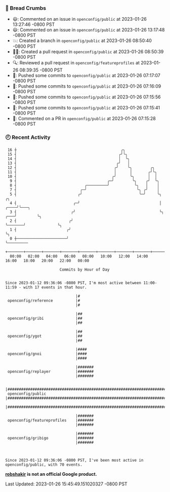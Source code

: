 ### 🍞 Bread Crumbs

 * 😃: Commented on an issue in `openconfig/public` at 2023-01-26 13:27:46 -0800 PST
 * 😃: Commented on an issue in `openconfig/public` at 2023-01-26 13:17:48 -0800 PST
 * 💥: Created a branch in `openconfig/public` at 2023-01-26 08:50:40 -0800 PST
 * ✍🏼: Created a pull request in `openconfig/public` at 2023-01-26 08:50:39 -0800 PST
 * 🔍: Reviewed a pull request in  `openconfig/featureprofiles` at 2023-01-26 08:39:35 -0800 PST
 * 🚢: Pushed some commits to `openconfig/public` at 2023-01-26 07:17:07 -0800 PST
 * 🚢: Pushed some commits to `openconfig/public` at 2023-01-26 07:16:09 -0800 PST
 * 🚢: Pushed some commits to `openconfig/public` at 2023-01-26 07:15:56 -0800 PST
 * 🚢: Pushed some commits to `openconfig/public` at 2023-01-26 07:15:41 -0800 PST
 * 💬: Commented on a PR in  `openconfig/public` at 2023-01-26 07:15:28 -0800 PST

### 🕘 Recent Activity
```
 16 ┼                                              ╭╮
 15 ┤                                             ╭╯╰╮
 14 ┤                                             │  ╰╮
 13 ┤                                            ╭╯   │
 12 ┤                                           ╭╯    ╰╮        ╭╮
 11 ┤                                           │      │       ╭╯╰╮
 10 ┤                                          ╭╯      ╰╮      │  │
  9 ┤                                        ╭─╯        ╰╮    ╭╯  ╰╮
  8 ┤                              ╭─────────╯           ╰╮   │    │
  7 ┤                            ╭─╯                      ╰╮ ╭╯    │
  5 ┤                           ╭╯                         ╰─╯     ╰╮                 ╭╮
  4 ┤                         ╭─╯                                   │            ╭────╯╰───╮
  3 ┤                        ╭╯                                     ╰╮       ╭───╯         ╰╮
  2 ┤                       ╭╯                                       ╰───────╯              ╰╮
  1 ┤                      ╭╯                                                                ╰╮
  0 ┼──────────────────────╯                                                                  ╰─────────
    +───────+───────+───────+───────+───────+───────+───────+───────+───────+───────+───────+───────+────
  00:00   02:00   04:00   06:00   08:00   10:00   12:00   14:00   16:00   18:00   20:00   22:00   00:00   

						Commits by Hour of Day


Since 2023-01-12 09:36:06 -0800 PST, I'm most active between 11:00-11:59 - with 17 events in that hour.

```



```
                               |#
 openconfig/reference          |#
                               |#

                               |##
 openconfig/gribi              |##
                               |##

                               |##
 openconfig/ygot               |##
                               |##

                               |####
 openconfig/gnoi               |####
                               |####

                               |#######
 openconfig/replayer           |#######
                               |#######

                               |######################################################################
 openconfig/public             |######################################################################
                               |######################################################################

                               |#######
 openconfig/featureprofiles    |#######
                               |#######

                               |#######
 openconfig/gribigo            |#######
                               |#######



Since 2023-01-12 09:36:06 -0800 PST, I've been most active in openconfig/public, with 70 events.

```
**[robshakir](mailto:robjs@google.com) is not an official Google product.**  


Last Updated: 2023-01-26 15:45:49.151020327 -0800 PST
